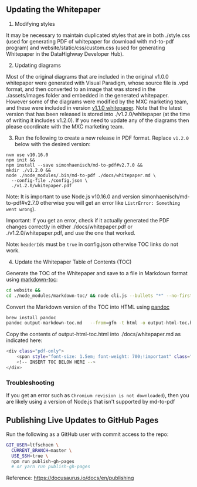 ## Updating the Whitepaper

1. Modifying styles

It may be necessary to maintain duplicated styles that are in both ./style.css
(used for generating PDF of whitepaper for download with md-to-pdf program) and
website/static/css/custom.css (used for generating Whitepaper
in the DataHighway Developer Hub).

2. Updating diagrams

Most of the original diagrams that are included in the original v1.0.0 whitepaper were generated with Visual Paradigm, whose source file is .vpd format, and then converted to an image that was stored in the ./assets/images folder and embedded in the generated whitepaper. However some of the diagrams were modified by the MXC marketing team, and these were included in version [v1.1.0 whitepaper](https://github.com/DataHighway-DHX/documentation/releases). Note that the latest version that has been released is stored into ./v1.2.0/whitepaper (at the time of writing it includes v1.2.0). If you need to update any of the diagrams then please coordinate with the MXC marketing team.

3. Run the following to create a new release in PDF format. Replace `v1.2.0` below with the desired version:

```
nvm use v10.16.0
npm init &&
npm install --save simonhaenisch/md-to-pdf#v2.7.0 &&
mkdir ./v1.2.0 &&
node ./node_modules/.bin/md-to-pdf ./docs/whitepaper.md \
  --config-file ./config.json \
  ./v1.2.0/whitepaper.pdf
```

Note: It is important to use Node.js v10.16.0 and version simonhaenisch/md-to-pdf#v2.7.0 otherwise you will get an error like `ListrError: Something went wrong`).

Important: If you get an error, check if it actually generated the PDF changes correctly in either ./docs/whitepaper.pdf or ./v1.2.0/whitepaper.pdf, and use the one that worked.

Note: `headerIds` must be `true` in config.json otherwise TOC links do not work.

4. Update the Whitepaper Table of Contents (TOC)

Generate the TOC of the Whitepaper and save to a file in Markdown format using [markdown-toc](https://github.com/jonschlinkert/markdown-toc):

```bash
cd website &&
cd ./node_modules/markdown-toc/ && node cli.js --bullets "*" --no-firsth1 ../../../docs/whitepaper.md > ../../../output-markdown-toc.md && cd ../../../
```

Convert the Markdown version of the TOC into HTML using [pandoc](https://pandoc.org/)

```bash
brew install pandoc
pandoc output-markdown-toc.md   --from=gfm -t html -o output-html-toc.html
```

Copy the contents of output-html-toc.html into ./docs/whitepaper.md as indicated here:

```bash
<div class="pdf-only">
    <span style="font-size: 1.5em; font-weight: 700;!important" class="pdf-only">Table of Contents</span>
    <!-- INSERT TOC BELOW HERE -->
</div>
```

### Troubleshooting

If you get an error such as `Chromium revision is not downloaded`), then you are likely using a version of Node.js that isn't supported by md-to-pdf

## Publishing Live Updates to GitHub Pages

Run the following as a GitHub user with commit access to the repo:

```bash
GIT_USER=ltfschoen \
  CURRENT_BRANCH=master \
  USE_SSH=true \
  npm run publish-gh-pages
  # or yarn run publish-gh-pages
```

Reference: https://docusaurus.io/docs/en/publishing
